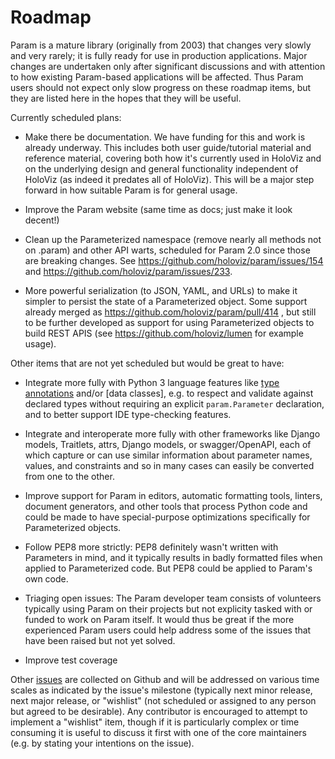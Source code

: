 # Roadmap

Param is a mature library (originally from 2003) that changes very slowly and very rarely; it is fully ready for use in production applications. Major changes are undertaken only after significant discussions and with attention to how existing Param-based applications will be affected. Thus Param users should not expect only slow progress on these roadmap items, but they are listed here in the hopes that they will be useful.

Currently scheduled plans:

- Make there be documentation. We have funding for this and work is already underway. This includes both user guide/tutorial material and reference material, covering both how it's currently used in HoloViz and on the underlying design and general functionality independent of HoloViz (as indeed it predates all of HoloViz). This will be a major step forward in how suitable Param is for general usage.

- Improve the Param website (same time as docs; just make it look decent!)

- Clean up the Parameterized namespace (remove nearly all methods not on .param) and other API warts, scheduled for Param 2.0 since those are breaking changes. See https://github.com/holoviz/param/issues/154 and https://github.com/holoviz/param/issues/233.

- More powerful serialization (to JSON, YAML, and URLs) to make it simpler to persist the state of a Parameterized object. Some support already merged as https://github.com/holoviz/param/pull/414 , but still to be further developed as support for using Parameterized objects to build REST APIS (see https://github.com/holoviz/lumen for example usage).

Other items that are not yet scheduled but would be great to have:

- Integrate more fully with Python 3 language features like [type annotations](https://www.python.org/dev/peps/pep-0526) and/or [data classes], e.g. to respect and validate against declared types without requiring an explicit `param.Parameter` declaration, and to better support IDE type-checking features.

- Integrate and interoperate more fully with other frameworks like Django models, Traitlets, attrs, Django models, or swagger/OpenAPI, each of which capture or can use similar information about parameter names, values, and constraints and so in many cases can easily be converted from one to the other.

- Improve support for Param in editors, automatic formatting tools, linters, document generators, and other tools that process Python code and could be made to have special-purpose optimizations specifically for Parameterized objects.

- Follow PEP8 more strictly: PEP8 definitely wasn't written with Parameters in mind, and it typically results in badly formatted files when applied to Parameterized code. But PEP8 could be applied to Param's own code.

- Triaging open issues: The Param developer team consists of volunteers typically using Param on their projects but not explicity tasked with or funded to work on Param itself. It would thus be great if the more experienced Param users could help address some of the issues that have been raised but not yet solved.

- Improve test coverage

Other [issues](https://github.com/holoviz/param/issues) are collected on Github and will be addressed on various time scales as indicated by the issue's milestone (typically next minor release, next major release, or "wishlist" (not scheduled or assigned to any person but agreed to be desirable). Any contributor is encouraged to attempt to implement a "wishlist" item, though if it is particularly complex or time consuming it is useful to discuss it first with one of the core maintainers (e.g. by stating your intentions on the issue).
